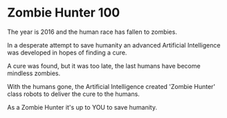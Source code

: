 # Zombie Hunter 100

The year is 2016 and the human race has fallen to zombies.

In a desperate attempt to save humanity an advanced Artificial Intelligence was developed
in hopes of finding a cure.

A cure was found, but it was too late, the last humans have become mindless zombies.

With the humans gone, the Artificial Intelligence created 'Zombie Hunter' class robots to deliver the cure to the humans.

As a Zombie Hunter it's up to YOU to save humanity.
